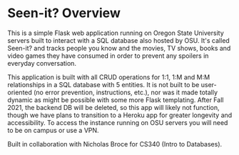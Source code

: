 # Seen-it? Overview
This is a simple Flask web application running on Oregon State University servers built to interact with a SQL database also hosted by OSU. It's called Seen-it? and tracks people you know and the movies, TV shows, books and video games they have consumed in order to prevent any spoilers in everyday conversation.

This application is built with all CRUD operations for 1:1, 1:M and M:M relationships in a SQL database with 5 entities. It is not built to be user-oriented (no error prevention, instructions, etc.), nor was it made totally dynamic as might be possible with some more Flask templating. After Fall 2021, the backend DB will be deleted, so this app will likely not function, though we have plans to transition to a Heroku app for greater longevity and accessibility. To access the instance running on OSU servers you will need to be on campus or use a VPN.

Built in collaboration with Nicholas Broce for CS340 (Intro to Databases).
